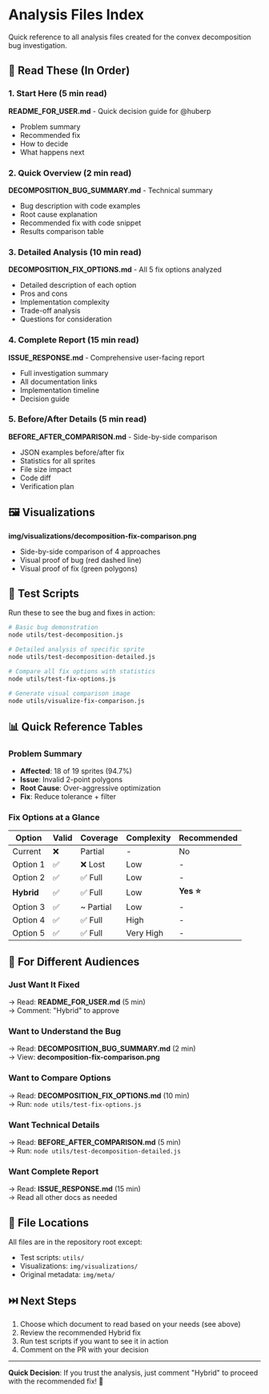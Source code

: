 # Analysis Files Index

Quick reference to all analysis files created for the convex decomposition bug investigation.

## 📖 Read These (In Order)

### 1. Start Here (5 min read)
**README_FOR_USER.md** - Quick decision guide for @huberp
- Problem summary
- Recommended fix
- How to decide
- What happens next

### 2. Quick Overview (2 min read)
**DECOMPOSITION_BUG_SUMMARY.md** - Technical summary
- Bug description with code examples
- Root cause explanation
- Recommended fix with code snippet
- Results comparison table

### 3. Detailed Analysis (10 min read)
**DECOMPOSITION_FIX_OPTIONS.md** - All 5 fix options analyzed
- Detailed description of each option
- Pros and cons
- Implementation complexity
- Trade-off analysis
- Questions for consideration

### 4. Complete Report (15 min read)
**ISSUE_RESPONSE.md** - Comprehensive user-facing report
- Full investigation summary
- All documentation links
- Implementation timeline
- Decision guide

### 5. Before/After Details (5 min read)
**BEFORE_AFTER_COMPARISON.md** - Side-by-side comparison
- JSON examples before/after fix
- Statistics for all sprites
- File size impact
- Code diff
- Verification plan

## 🖼️ Visualizations

**img/visualizations/decomposition-fix-comparison.png**
- Side-by-side comparison of 4 approaches
- Visual proof of bug (red dashed line)
- Visual proof of fix (green polygons)

## 🧪 Test Scripts

Run these to see the bug and fixes in action:

```bash
# Basic bug demonstration
node utils/test-decomposition.js

# Detailed analysis of specific sprite
node utils/test-decomposition-detailed.js

# Compare all fix options with statistics
node utils/test-fix-options.js

# Generate visual comparison image
node utils/visualize-fix-comparison.js
```

## 📊 Quick Reference Tables

### Problem Summary
- **Affected**: 18 of 19 sprites (94.7%)
- **Issue**: Invalid 2-point polygons
- **Root Cause**: Over-aggressive optimization
- **Fix**: Reduce tolerance + filter

### Fix Options at a Glance

| Option | Valid | Coverage | Complexity | Recommended |
|--------|-------|----------|------------|-------------|
| Current | ❌ | Partial | - | No |
| Option 1 | ✅ | ❌ Lost | Low | - |
| Option 2 | ✅ | ✅ Full | Low | - |
| **Hybrid** | ✅ | ✅ Full | Low | **Yes ⭐** |
| Option 3 | ✅ | ~ Partial | Low | - |
| Option 4 | ✅ | ✅ Full | High | - |
| Option 5 | ✅ | ✅ Full | Very High | - |

## 🎯 For Different Audiences

### Just Want It Fixed
→ Read: **README_FOR_USER.md** (5 min)  
→ Comment: "Hybrid" to approve

### Want to Understand the Bug
→ Read: **DECOMPOSITION_BUG_SUMMARY.md** (2 min)  
→ View: **decomposition-fix-comparison.png**

### Want to Compare Options
→ Read: **DECOMPOSITION_FIX_OPTIONS.md** (10 min)  
→ Run: `node utils/test-fix-options.js`

### Want Technical Details
→ Read: **BEFORE_AFTER_COMPARISON.md** (5 min)  
→ Run: `node utils/test-decomposition-detailed.js`

### Want Complete Report
→ Read: **ISSUE_RESPONSE.md** (15 min)  
→ Read all other docs as needed

## 📁 File Locations

All files are in the repository root except:
- Test scripts: `utils/`
- Visualizations: `img/visualizations/`
- Original metadata: `img/meta/`

## ⏭️ Next Steps

1. Choose which document to read based on your needs (see above)
2. Review the recommended Hybrid fix
3. Run test scripts if you want to see it in action
4. Comment on the PR with your decision

---

**Quick Decision**: If you trust the analysis, just comment "Hybrid" to proceed with the recommended fix! 🚀
